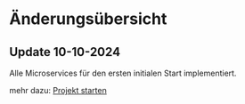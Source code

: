 # Änderungsübersicht

## Update 10-10-2024
Alle Microservices für den ersten initialen Start implementiert.

mehr dazu: [Projekt starten](01_start_project.md)
